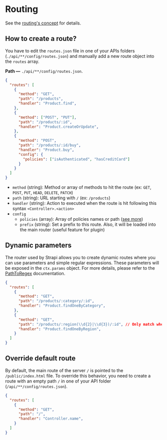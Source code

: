 # Routing

See the [routing's concept](../concepts/concepts.md#routing) for details.

## How to create a route?

You have to edit the `routes.json` file in one of your APIs folders (`./api/**/config/routes.json`) and manually add a new route object into the `routes` array.

**Path —** `./api/**/config/routes.json`.
```json
{
  "routes": [
    {
      "method": "GET",
      "path": "/products",
      "handler": "Product.find",
    },
    {
      "method": ["POST", "PUT"],
      "path": "/products/:id",
      "handler": "Product.createOrUpdate",
    },
    {
      "method": "POST",
      "path": "/products/:id/buy",
      "handler": "Product.buy",
      "config": {
        "policies": ["isAuthenticated", "hasCreditCard"]
      }
    }
  ]
}
```

- `method` (string): Method or array of methods to hit the route (ex: `GET`, `POST`, `PUT`, `HEAD`, `DELETE`, `PATCH`)
- `path` (string): URL starting with `/` (ex: `/products`)
- `handler` (string): Action to executed when the route is hit following this syntax `<Controller>.<action>`
- `config`
  - `policies` (array): Array of policies names or path ([see more](../guides/policies.md))
  - `prefix` (string): Set a prefix to this route. Also, it will be loaded into the main router (useful feature for plugin)

## Dynamic parameters

The router used by Strapi allows you to create dynamic routes where you can use parameters and simple regular expressions. These parameters will be exposed in the `ctx.params` object. For more details, please refer to the [PathToRegex](https://github.com/pillarjs/path-to-regexp) documentation.

```json
{
  "routes": [
    {
      "method": "GET",
      "path": "/products/:category/:id",
      "handler": "Product.findOneByCategory",
    },
    {
      "method": "GET",
      "path": "/products/:region(\\d{2}|\\d{3})/:id", // Only match when the first parameter contains 2 or 3 digits.
      "handler": "Product.findOneByRegion",
    }
  ]
}
```

## Override default route

By default, the main route of the server `/` is pointed to the `/public/index.html` file. To override this behavior, you need to create a route with an empty path `/` in one of your API folder (`/api/**/config/routes.json`).

```json
{
  "routes": [
    {
      "method": "GET",
      "path": "/",
      "handler": "Controller.name",
    }
  ]
}
```
